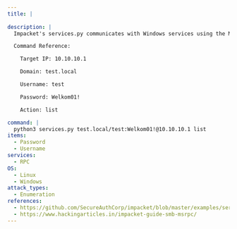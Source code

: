 ```yaml
---
title: |
  
description: |
  Impacket's services.py communicates with Windows services using the MSRPC interface. It can perform many different actions on any service.

  Command Reference:

  	Target IP: 10.10.10.1

  	Domain: test.local

  	Username: test

  	Password: Welkom01!

  	Action: list

command: |
  python3 services.py test.local/test:Welkom01!@10.10.10.1 list
items:
  - Password
  - Username
services:
  - RPC
OS:
  - Linux
  - Windows
attack_types:
  - Enumeration
references:
  - https://github.com/SecureAuthCorp/impacket/blob/master/examples/services.py
  - https://www.hackingarticles.in/impacket-guide-smb-msrpc/
---
```

